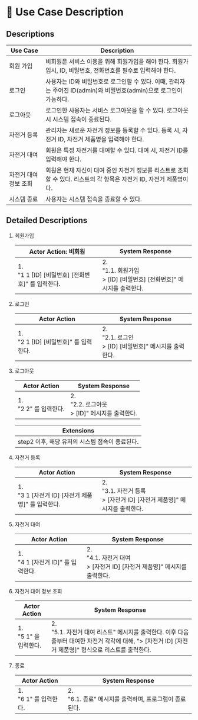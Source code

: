 # 📄 Use Case Description
## Descriptions
| Use Case | Description|
|---|---|
| 회원 가입 | 비회원은 서비스 이용을 위해 회원가입을 해야 한다. 회원가입시, ID, 비밀번호, 전화번호를 필수로 입력해야 한다. |
| 로그인 | 사용자는 ID와 비밀번호로 로그인할 수 있다. 이때, 관리자는 주어진 ID(admin)와 비밀번호(admin)으로 로그인이 가능하다. |
| 로그아웃 | 로그인한 사용자는 서비스 로그아웃을 할 수 있다. 로그아웃 시 시스템 접속이 종료된다.|
| 자전거 등록 | 관리자는 새로운 자전거 정보를 등록할 수 있다. 등록 시, 자전거 ID, 자전거 제품명을 입력해야 한다. |
| 자전거 대여 | 회원은 특정 자전거를 대여할 수 있다. 대여 시, 자전거 ID를 입력해야 한다. |
| 자전거 대여 정보 조회 | 회원은 현재 자신이 대여 중인 자전거 정보를 리스트로 조회할 수 있다. 리스트의 각 항목은 자전거 ID, 자전거 제품명이다. |
| 시스템 종료 | 사용자는 시스템 접속을 종료할 수 있다. |

## Detailed Descriptions
1. 회원가입

    | Actor Action: 비회원 | System Response |
    |---|---|
    | 1.</br>"1 1 [ID] [비밀번호] [전화번호]" 를 입력한다. | 2. </br>  "1.1. 회원가입 </br> > [ID] [비밀번호] [전화번호]" 메시지를 출력한다. |
 
 
2. 로그인

    | Actor Action | System Response |
    |---|---|
    | 1. </br>"2 1 [ID] [비밀번호]" 를 입력한다. | 2. </br> "2.1. 로그인 </br> > [ID] [비밀번호]" 메시지를 출력한다. |
 

3. 로그아웃

    | Actor Action | System Response |
    |---|---|
    | 1. </br> "2 2" 를 입력한다. | 2. </br> "2.2. 로그아웃 </br> > [ID]" 메시지를 출력한다. |

    | Extensions |
    |---|
    | step2 이후, 해당 유저의 시스템 접속이 종료된다. |


4. 자전거 등록

    | Actor Action | System Response |
    |---|---|
    | 1. </br>"3 1 [자전거 ID] [자전거 제품명]" 를 입력한다. | 2. </br> "3.1. 자전거 등록 </br> > [자전거 ID] [자전거 제품명]" 메시지를 출력한다. |


2. 자전거 대여

    | Actor Action | System Response |
    |---|---|
    | 1. </br>"4 1 [자전거 ID]" 를 입력한다. | 2. </br> "4.1. 자전거 대여 </br> > [자전거 ID] [자전거 제품명]" 메시지를 출력한다. |
 
6. 자전거 대여 정보 조회

    | Actor Action | System Response |
    |---|---|
    | 1. </br> "5 1" 을 입력한다. | 2. </br> "5.1. 자전거 대여 리스트" 메시지를 출력한다. 이후 다음 줄부터 대여한 자전거 각각에 대해, "> [자전거 ID] [자전거 제품명]" 형식으로 리스트를 출력한다.|


7. 종료

    | Actor Action | System Response |
    |---|---|
    | 1. </br>"6 1" 를 입력한다. | 2. </br> "6.1. 종료" 메시지를 출력하며, 프로그램이 종료된다. |
 
 
